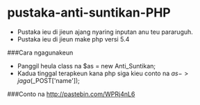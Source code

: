 # pustaka-anti-suntikan-PHP
- Pustaka ieu di jieun ajang nyaring inputan anu teu pararuguh.
- Pustaka ieu di jieun make php versi 5.4

###Cara ngagunakeun
- Panggil heula class na $as = new Anti_Suntikan;
- Kadua tinggal terapkeun kana php siga kieu conto na $as->jaga($_POST['name']);
 
###Conto na
http://pastebin.com/WPRj4nL6 
  
